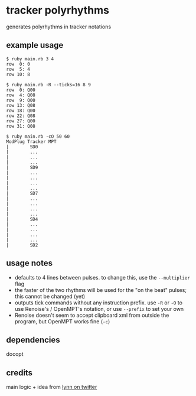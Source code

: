 # tracker polyrhythms

generates polyrhythms in tracker notations

## example usage

```
$ ruby main.rb 3 4
row  0: 0
row  5: 4
row 10: 8

$ ruby main.rb -R --ticks=16 8 9
row  0: Q00
row  4: Q08
row  9: Q00
row 13: Q08
row 18: Q00
row 22: Q08
row 27: Q00
row 31: Q08

$ ruby main.rb -cO 50 60
ModPlug Tracker MPT
|        SD0
|        ...
|        ...
|        ...
|        SD9
|        ...
|        ...
|        ...
|        ...
|        SD7
|        ...
|        ...
|        ...
|        ...
|        SD4
|        ...
|        ...
|        ...
|        ...
|        SD2
```

## usage notes

- defaults to 4 lines between pulses. to change this, use the `--multiplier` flag
- the faster of the two rhythms will be used for the "on the beat" pulses; this cannot be changed (yet)
- outputs tick commands without any instruction prefix. use `-R` or `-O` to use Renoise's / OpenMPT's notation, or use `--prefix` to set your own
- Renoise doesn't seem to accept clipboard xml from outside the program, but OpenMPT works fine (`-c`)

## dependencies

docopt

## credits

main logic + idea from [lynn on twitter](https://twitter.com/chordbug/status/1063733473586884609)
